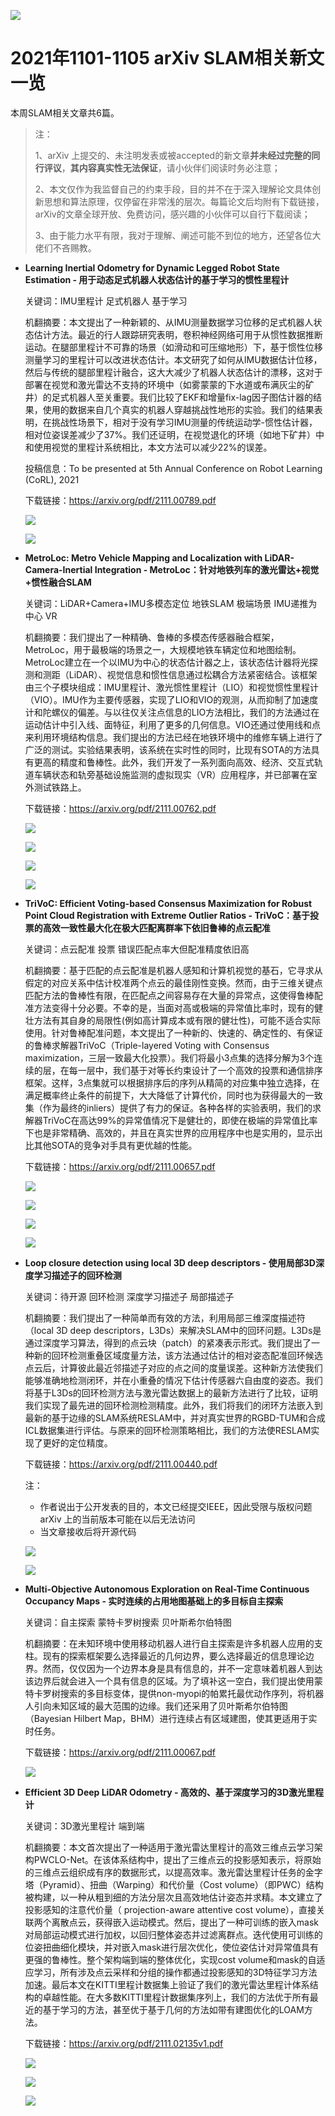 ![](banners/1101-1105.png)

# 2021年1101-1105 arXiv SLAM相关新文一览

本周SLAM相关文章共6篇。

> 注：
>
> 1、arXiv 上提交的、未注明发表或被accepted的新文章**并未经过完整的同行评议**，**其内容真实性无法保证**，请小伙伴们阅读时务必注意；
>
> 2、本文仅作为我监督自己的约束手段，目的并不在于深入理解论文具体创新思想和算法原理，仅停留在非常浅的层次。每篇论文后均附有下载链接，arXiv的文章全球开放、免费访问，感兴趣的小伙伴可以自行下载阅读；
>
> 3、由于能力水平有限，我对于理解、阐述可能不到位的地方，还望各位大佬们不吝赐教。



- **Learning Inertial Odometry for Dynamic Legged Robot State Estimation - 用于动态足式机器人状态估计的基于学习的惯性里程计**

  关键词：IMU里程计 足式机器人 基于学习

  机翻摘要：本文提出了一种新颖的、从IMU测量数据学习位移的足式机器人状态估计方法。最近的行人跟踪研究表明，卷积神经网络可用于从惯性数据推断运动。在腿部里程计不可靠的场景（如滑动和可压缩地形）下，基于惯性位移测量学习的里程计可以改进状态估计。本文研究了如何从IMU数据估计位移，然后与传统的腿部里程计融合，这大大减少了机器人状态估计的漂移，这对于部署在视觉和激光雷达不支持的环境中（如雾蒙蒙的下水道或布满灰尘的矿井）的足式机器人至关重要。我们比较了EKF和增量fix-lag因子图估计器的结果，使用的数据来自几个真实的机器人穿越挑战性地形的实验。我们的结果表明，在挑战性场景下，相对于没有学习IMU测量的传统运动学-惯性估计器，相对位姿误差减少了37%。我们还证明，在视觉退化的环境（如地下矿井）中和使用视觉的里程计系统相比，本文方法可以减少22%的误差。

  投稿信息：To be presented at 5th Annual Conference on Robot Learning (CoRL), 2021

  下载链接：https://arxiv.org/pdf/2111.00789.pdf

  ![](1101-1105.assets/01.png)

  ![](1101-1105.assets/02.png)

- **MetroLoc: Metro Vehicle Mapping and Localization with  LiDAR-Camera-Inertial Integration - MetroLoc：针对地铁列车的激光雷达+视觉+惯性融合SLAM**

  关键词：LiDAR+Camera+IMU多模态定位 地铁SLAM 极端场景 IMU递推为中心 VR

  机翻摘要：我们提出了一种精确、鲁棒的多模态传感器融合框架，MetroLoc，用于最极端的场景之一，大规模地铁车辆定位和地图绘制。MetroLoc建立在一个以IMU为中心的状态估计器之上，该状态估计器将光探测和测距（LiDAR）、视觉信息和惯性信息通过松耦合方法紧密结合。该框架由三个子模块组成：IMU里程计、激光惯性里程计（LIO）和视觉惯性里程计（VIO）。IMU作为主要传感器，实现了LIO和VIO的观测，从而抑制了加速度计和陀螺仪的偏差。与以往仅关注点信息的LIO方法相比，我们的方法通过在运动估计中引入线、面特征，利用了更多的几何信息。VIO还通过使用线和点来利用环境结构信息。我们提出的方法已经在地铁环境中的维修车辆上进行了广泛的测试。实验结果表明，该系统在实时性的同时，比现有SOTA的方法具有更高的精度和鲁棒性。此外，我们开发了一系列面向高效、经济、交互式轨道车辆状态和轨旁基础设施监测的虚拟现实（VR）应用程序，并已部署在室外测试铁路上。

  下载链接：https://arxiv.org/pdf/2111.00762.pdf

  ![](1101-1105.assets/03.png)

  ![](1101-1105.assets/04.png)

  ![](1101-1105.assets/05.png)

  ![](1101-1105.assets/06.png)

- **TriVoC: Efficient Voting-based Consensus Maximization for Robust Point Cloud Registration with Extreme Outlier Ratios - TriVoC：基于投票的高效一致性最大化在极大匹配离群率下依旧鲁棒的点云配准**

  关键词：点云配准 投票 错误匹配点率大但配准精度依旧高

  机翻摘要：基于匹配的点云配准是机器人感知和计算机视觉的基石，它寻求从假定的对应关系中估计校准两个点云的最佳刚性变换。然而，由于三维关键点匹配方法的鲁棒性有限，在匹配点之间容易存在大量的异常点，这使得鲁棒配准方法变得十分必要。不幸的是，当面对高或极端的异常值比率时，现有的健壮方法有其自身的局限性(例如高计算成本或有限的健壮性)，可能不适合实际使用。针对鲁棒配准问题，本文提出了一种新的、快速的、确定性的、有保证的鲁棒求解器TriVoC（Triple-layered Voting with Consensus maximization，三层一致最大化投票）。我们将最小3点集的选择分解为3个连续的层，在每一层中，我们基于对等长约束设计了一个高效的投票和通信排序框架。这样，3点集就可以根据排序后的序列从精简的对应集中独立选择，在满足概率终止条件的前提下，大大降低了计算代价，同时也为获得最大的一致集（作为最终的inliers）提供了有力的保证。各种各样的实验表明，我们的求解器TriVoC在高达99%的异常值情况下是健壮的，即使在极端的异常值比率下也是非常精确、高效的，并且在真实世界的应用程序中也是实用的，显示出比其他SOTA的竞争对手具有更优越的性能。

  下载链接：https://arxiv.org/pdf/2111.00657.pdf

  ![](1101-1105.assets/07.png)

  ![](1101-1105.assets/08.png)

  ![](1101-1105.assets/09.png)

  ![](1101-1105.assets/10.png)

- **Loop closure detection using local 3D deep descriptors - 使用局部3D深度学习描述子的回环检测**

  关键词：待开源 回环检测 深度学习描述子 局部描述子

  机翻摘要：我们提出了一种简单而有效的方法，利用局部三维深度描述符（local 3D deep descriptors，L3Ds）来解决SLAM中的回环问题。L3Ds是通过深度学习算法，得到的点云块（patch）的紧凑表示形式。我们提出了一种新的回环检测重叠区域度量方法，该方法通过估计的相对姿态配准回环候选点云后，计算彼此最近邻描述子对应的点之间的度量误差。这种新方法使我们能够准确地检测闭环，并在小重叠的情况下估计传感器六自由度的姿态。我们将基于L3Ds的回环检测方法与激光雷达数据上的最新方法进行了比较，证明我们实现了最先进的回环检测检测精度。此外，我们将我们的闭环方法嵌入到最新的基于边缘的SLAM系统RESLAM中，并对真实世界的RGBD-TUM和合成ICL数据集进行评估。与原来的回环检测策略相比，我们的方法使RESLAM实现了更好的定位精度。

  下载链接：https://arxiv.org/pdf/2111.00440.pdf

  注：

  - 作者说出于公开发表的目的，本文已经提交IEEE，因此受限与版权问题 arXiv 上的当前版本可能在以后无法访问
  - 当文章接收后将开源代码

  ![](1101-1105.assets/11.png)

  ![](1101-1105.assets/12.png)

- **Multi-Objective Autonomous Exploration on Real-Time Continuous Occupancy Maps - 实时连续的占用地图基础上的多目标自主探索**

  关键词：自主探索 蒙特卡罗树搜索 贝叶斯希尔伯特图

  机翻摘要：在未知环境中使用移动机器人进行自主探索是许多机器人应用的支柱。现有的探索框架要么选择最近的几何边界，要么选择最近的信息理论边界。然而，仅仅因为一个边界本身是具有信息的，并不一定意味着机器人到达该边界后就会进入一个具有信息的区域。为了填补这一空白，我们提出使用蒙特卡罗树搜索的多目标变体，提供non-myopi的帕累托最优动作序列，将机器人引向未知区域的最大范围的边缘。我们还采用了贝叶斯希尔伯特图（Bayesian Hilbert Map，BHM）进行连续占有区域建图，使其更适用于实时任务。

  下载链接：https://arxiv.org/pdf/2111.00067.pdf

  ![](1101-1105.assets/13.png)

- **Efficient 3D Deep LiDAR Odometry - 高效的、基于深度学习的3D激光里程计**

  关键词：3D激光里程计 端到端

  机翻摘要：本文首次提出了一种适用于激光雷达里程计的高效三维点云学习架构PWCLO-Net。在该体系结构中，提出了三维点云的投影感知表示，将原始的三维点云组织成有序的数据形式，以提高效率。激光雷达里程计任务的金字塔（Pyramid）、扭曲（Warping）和代价量（Cost volume）（即PWC）结构被构建，以一种从粗到细的方法分层次且高效地估计姿态并求精。本文建立了投影感知的注意代价量（ projection-aware attentive cost volume），直接关联两个离散点云，获得嵌入运动模式。然后，提出了一种可训练的嵌入mask对局部运动模式进行加权，以回归整体姿态并过滤离群点。迭代使用可训练的位姿扭曲细化模块，并对嵌入mask进行层次优化，使位姿估计对异常值具有更强的鲁棒性。整个架构端到端的整体优化，实现cost volume和mask的自适应学习，所有涉及点云采样和分组的操作都通过投影感知的3D特征学习方法加速。最后本文在KITTI里程计数据集上验证了我们的激光雷达里程计体系结构的卓越性能。在大多数KITTI里程计数据集序列上，我们的方法优于所有最近的基于学习的方法，甚至优于基于几何的方法如带有建图优化的LOAM方法。

  下载链接：https://arxiv.org/pdf/2111.02135v1.pdf

  ![](1101-1105.assets/14.png)

  ![](1101-1105.assets/15.png)

  ![](1101-1105.assets/16.png)

  